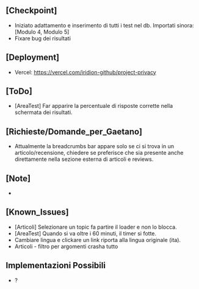 ## [Checkpoint]
- Iniziato adattamento e inserimento di tutti i test nel db. Importati sinora: [Modulo 4, Modulo 5] 
- Fixare bug dei risultati

## [Deployment]
- Vercel: https://vercel.com/iridion-github/project-privacy
## [ToDo]
- [AreaTest] Far apparire la percentuale di risposte corrette nella schermata dei risultati.
## [Richieste/Domande_per_Gaetano]
- Attualmente la breadcrumbs bar appare solo se ci si trova in un articolo/recensione, chiedere se preferisce che sia presente anche direttamente nella sezione esterna di articoli e reviews.
## [Note]
- 
## [Known_Issues]
- [Articoli] Selezionare un topic fa partire il loader e non lo blocca.
- [AreaTest] Quando si va oltre i 60 minuti, il timer si fotte.
- Cambiare lingua e clickare un link riporta alla lingua originale (ita).
- Articoli - filtro per argomenti crasha tutto
## Implementazioni Possibili 
- ?